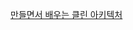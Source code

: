 [만들면서 배우는 클린 아키텍처](https://velog.io/@banjjoknim/%EB%A7%8C%EB%93%A4%EB%A9%B4%EC%84%9C-%EB%B0%B0%EC%9A%B0%EB%8A%94-%ED%81%B4%EB%A6%B0-%EC%95%84%ED%82%A4%ED%85%8D%EC%B2%98)